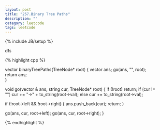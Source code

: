 ```yaml
---
layout: post
title: "257.Binary Tree Paths"
description: ""
category: leetcode
tags: leetcode
---
```

{% include JB/setup %}

dfs

{% highlight cpp %}

vector<string> binaryTreePaths(TreeNode* root) {
  vector <string> ans;
  go(ans, "", root);
  return ans;    
}

void go(vector <string>& ans, string cur, TreeNode* root) {
  if (!root) return;
  if (cur != "")
    cur += "->" + to_string(root->val);
  else
    cur += to_string(root->val);

  if (!root->left && !root->right) {
    ans.push_back(cur);
    return;
  }

  go(ans, cur, root->left);
  go(ans, cur, root->right);
}

{% endhighlight %}